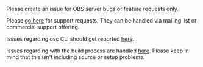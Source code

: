 Please create an issue for OBS server bugs or feature requests only.

Please [go here](http://openbuildservice.org/support/) for support requests.
They can be handled via mailing list or commercial support offering.

Issues regarding osc CLI should get reported [here](https://github.com/openSUSE/osc).

Issues regarding with the build process are handled [here](https://github.com/openSUSE/obs-build).
Please keep in mind that this isn't including source or setup problems.


